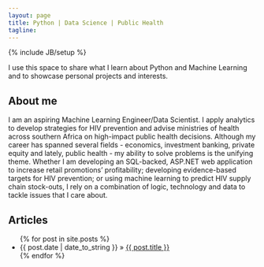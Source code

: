 ```yaml
---
layout: page
title: Python | Data Science | Public Health
tagline:
---
```

{% include JB/setup %}

I use this space to share what I learn about Python and Machine Learning and to showcase 
personal projects and interests. 

## About me

I am an aspiring Machine Learning Engineer/Data Scientist. I apply analytics to develop 
strategies for HIV prevention and advise ministries of health across southern Africa 
on high-impact public health decisions. Although my career has spanned several fields - 
economics, investment banking, private equity and lately, public health - my ability 
to solve problems is the unifying theme. Whether I am developing an SQL-backed, ASP.NET 
web application to increase retail promotions’ profitability; developing evidence-based 
targets for HIV prevention; or using machine learning to predict HIV supply chain 
stock-outs, I rely on a combination of logic, technology and data to tackle issues that 
I care about.

    
## Articles
<ul class="posts">
  {% for post in site.posts %}
    <li><span>{{ post.date | date_to_string }}</span> &raquo; <a href="{{ BASE_PATH }}{{ post.url }}">{{ post.title }}</a></li>
  {% endfor %}
</ul>